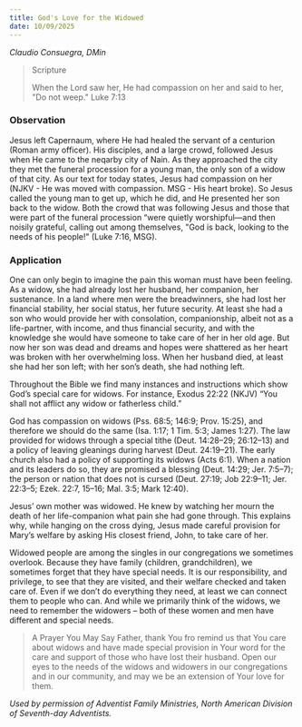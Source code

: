 ```yaml
---
title: God's Love for the Widowed
date: 10/09/2025
---
```


_Claudio Consuegra, DMin_

> <p>Scripture</p>
> When the Lord saw her, He had compassion on her and said to her, "Do not weep." Luke 7:13

### Observation

Jesus left Capernaum, where He had healed the servant of a centurion (Roman army officer). His disciples, and a large crowd, followed Jesus when He came to the neqarby city of Nain. As they approached the city they met the funeral procession for a young man, the only son of a widow of that city. As our text for today states, Jesus had compassion on her (NJKV - He was moved with compassion. MSG - His heart broke). So Jesus called the young man to get up, which he did, and He presented her son back to the widow. Both the crowd that was following Jesus and those that were part of the funeral procession “were quietly worshipful—and then noisily grateful, calling out among themselves, "God is back, looking to the needs of his people!" (Luke 7:16, MSG).

### Application

One can only begin to imagine the pain this woman must have been feeling. As a widow, she had already lost her husband, her companion, her sustenance. In a land where men were the breadwinners, she had lost her financial stability, her social status, her future security. At least she had a son who would provide her with consolation, companionship, albeit not as a life-partner, with income, and thus financial security, and with the knowledge she would have someone to take care of her in her old age. But now her son was dead and dreams and hopes were shattered as her heart was broken with her overwhelming loss. When her husband died, at least she had her son left; with her son’s death, she had nothing left.

Throughout the Bible we find many instances and instructions which show God’s special care for widows. For instance, Exodus 22:22 (NKJV) “You shall not afflict any widow or fatherless child.”

God has compassion on widows (Pss. 68:5; 146:9; Prov. 15:25), and therefore we should do the same (Isa. 1:17; 1 Tim. 5:3; James 1:27). The law provided for widows through a special tithe (Deut. 14:28–29; 26:12–13) and a policy of leaving gleanings during harvest (Deut. 24:19–21). The early church also had a policy of supporting its widows (Acts 6:1). When a nation and its leaders do so, they are promised a blessing (Deut. 14:29; Jer. 7:5–7); the person or nation that does not is cursed (Deut. 27:19; Job 22:9–11; Jer. 22:3–5; Ezek. 22:7, 15–16; Mal. 3:5; Mark 12:40).

Jesus’ own mother was widowed. He knew by watching her mourn the death of her life-companion what pain she had gone through. This explains why, while hanging on the cross dying, Jesus made careful provision for Mary’s welfare by asking His closest friend, John, to take care of her.

Widowed people are among the singles in our congregations we sometimes overlook. Because they have family (children, grandchildren), we sometimes forget that they have special needs. It is our responsibility, and privilege, to see that they are visited, and their welfare checked and taken care of. Even if we don’t do everything they need, at least we can connect them to people who can. And while we primarily think of the widows, we need to remember the widowers – both of these women and men have different and special needs.

> <callout>A Prayer You May Say</callout>
> Father, thank You fro remind us that You care about widows and have made special provision in Your word for the care and support of those who have lost their husband. Open our eyes to the needs of the widows and widowers in our congregations and in our community, and may we be an extension of Your love for them.

_Used by permission of Adventist Family Ministries, North American Division of Seventh-day Adventists._